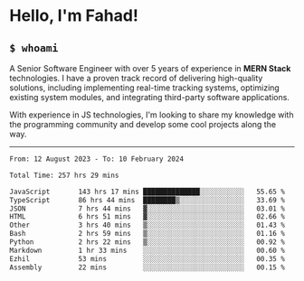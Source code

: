 <h1>Hello, I'm Fahad!</h1>

<h2><code>$ whoami</code></h2>

A Senior Software Engineer with over 5 years of experience in **MERN Stack** technologies. I have a proven track record of delivering high-quality solutions, including implementing real-time tracking systems, optimizing existing system modules, and integrating third-party software applications.

With experience in JS technologies, I'm looking to share my knowledge with the programming community and develop some cool projects along the way.

---

<!--START_SECTION:waka-->

```txt
From: 12 August 2023 - To: 10 February 2024

Total Time: 257 hrs 29 mins

JavaScript       143 hrs 17 mins ██████████████░░░░░░░░░░░   55.65 %
TypeScript       86 hrs 44 mins  ████████▒░░░░░░░░░░░░░░░░   33.69 %
JSON             7 hrs 44 mins   ▓░░░░░░░░░░░░░░░░░░░░░░░░   03.01 %
HTML             6 hrs 51 mins   ▓░░░░░░░░░░░░░░░░░░░░░░░░   02.66 %
Other            3 hrs 40 mins   ▒░░░░░░░░░░░░░░░░░░░░░░░░   01.43 %
Bash             2 hrs 59 mins   ▒░░░░░░░░░░░░░░░░░░░░░░░░   01.16 %
Python           2 hrs 22 mins   ▒░░░░░░░░░░░░░░░░░░░░░░░░   00.92 %
Markdown         1 hr 33 mins    ░░░░░░░░░░░░░░░░░░░░░░░░░   00.60 %
Ezhil            53 mins         ░░░░░░░░░░░░░░░░░░░░░░░░░   00.35 %
Assembly         22 mins         ░░░░░░░░░░░░░░░░░░░░░░░░░   00.15 %
```

<!--END_SECTION:waka-->

<!--
**heyFahad/heyFahad** is a ✨ _special_ ✨ repository because its `README.md` (this file) appears on your GitHub profile.

Here are some ideas to get you started:

- 🔭 I’m currently working on ...
- 🌱 I’m currently learning ...
- 👯 I’m looking to collaborate on ...
- 🤔 I’m looking for help with ...
- 💬 Ask me about ...
- 📫 How to reach me: ...
- 😄 Pronouns: ...
- ⚡ Fun fact: ...
-->
